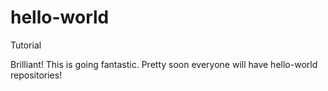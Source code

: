 # hello-world
Tutorial

Brilliant! This is going fantastic. Pretty soon everyone will have hello-world repositories!
